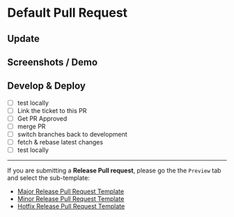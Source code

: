 # Default Pull Request

## Update

## Screenshots / Demo

## Develop & Deploy

- [ ] test locally
- [ ] Link the ticket to this PR
- [ ] Get PR Approved
- [ ] merge PR
- [ ] switch branches back to development
- [ ] fetch & rebase latest changes
- [ ] test locally

---

If you are submitting a **Release Pull request**, please go the the `Preview` tab and select the sub-template:

- [Major Release Pull Request Template](?expand=1&template=MAJOR_RELEASE_PULL_REQUEST_TEMPLATE.md)
- [Minor Release Pull Request Template](?expand=1&template=MINOR_RELEASE_PULL_REQUEST_TEMPLATE.md)
- [Hotfix Release Pull Request Template](?expand=1&template=HOTFIX_RELEASE_PULL_REQUEST_TEMPLATE.md)
